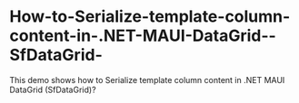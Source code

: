 # How-to-Serialize-template-column-content-in-.NET-MAUI-DataGrid--SfDataGrid-
This demo shows how to Serialize template column content in .NET MAUI DataGrid (SfDataGrid)?
